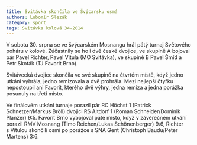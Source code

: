 ```yaml
---
title: Svitávka skončila ve Švýcarsku osmá
authors: Lubomír Slezák
category: sport
tags: Svitávka kolová 34-2014 
---
```


V sobotu 30. srpna se ve švýcarském Mosnangu hrál pátý turnaj Světového poháru v kolové. Zúčastnily se ho i dvě české dvojice, ve skupině A bojoval pár Pavel Richter, Pavel Vitula (MO Svitávka), ve skupině B Pavel Šmíd a Petr Skoták (TJ Favorit Brno).

Svitávecká dvojice skončila ve své skupině na čtvrtém místě, když jedno utkání vyhrála, jedno remizovala a dvě prohrála. Mezi nejlepší čtyřku nepostoupil ani Favorit, kterého dvě výhry, jedna remíza a jedna porážka posunuly na třetí místo.

Ve finálovém utkání turnaje porazil pár RC Höchst 1 (Patrick Schnetzer/Markus Bröll) dvojici RS Altdorf 1 (Roman Schneider/Dominik Planzer) 9:5. Favorit Brno vybojoval páté místo, když v závěrečném utkání porazil RMV Mosnang (Timo Reichen/Lukas Schönenberger) 9:6, Richter s Vitulou skončili osmí po porážce s SNA Gent (Christoph Baudu/Peter Martens) 3:6.